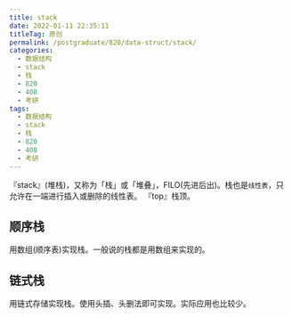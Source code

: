 ```yaml
---
title: stack
date: 2022-01-11 22:35:11
titleTag: 原创
permalink: /postgraduate/820/data-struct/stack/
categories:
  - 数据结构
  - stack
  - 栈
  - 820
  - 408
  - 考研
tags:
  - 数据结构
  - stack
  - 栈
  - 820
  - 408
  - 考研
---
```

『stack』(堆栈)，又称为「栈」或「堆叠」，FILO(先进后出)。栈也是`线性表`，只允许在一端进行插入或删除的线性表。
『top』栈顶。
<!-- more -->
## 顺序栈
用数组(顺序表)实现栈。一般说的栈都是用数组来实现的。
## 链式栈
用链式存储实现栈。使用头插、头删法即可实现。实际应用也比较少。